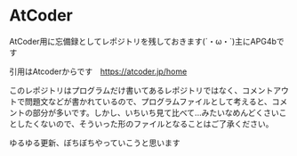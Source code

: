 # AtCoder
AtCoder用に忘備録としてレポジトリを残しておきます(´・ω・`)主にAPG4bです


引用はAtcoderからです　https://atcoder.jp/home

このレポジトリはプログラムだけ書いてあるレポジトリではなく、コメントアウトで問題文などが書かれているので、プログラムファイルとして考えると、コメントの部分が多いです。しかし、いちいち見て比べて...みたいなめんどくさいことしたくないので、そういった形のファイルとなることはご了承ください。

ゆるゆる更新、ぼちぼちやっていこうと思います
